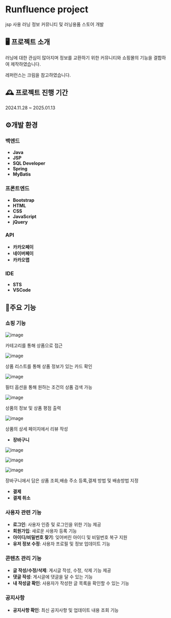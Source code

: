 # Runfluence project
jsp 사용 러닝 정보 커뮤니티 및 러닝용품 스토어 개발

## 🖥️ 프로젝트 소개
러닝에 대한 관심이 많아지며 정보를 교환하기 위한 커뮤니티와 쇼핑몰의 기능을 결합하여 제작하였습니다.

레퍼런스는 크림을 참고하였습니다.
<br>
## 🕰️ 프로젝트 진행 기간
2024.11.28 ~ 2025.01.13
## ⚙️개발 환경
### 백엔드
- **Java**
- **JSP**
- **SQL Developer**
- **Spring**
- **MyBatis**

### 프론트엔드
- **Bootstrap**
- **HTML**
- **CSS**
- **JavaScript**
- **jQuery**

### API
- **카카오페이**
- **네이버페이**
- **카카오맵**

### IDE
- **STS**
- **VSCode**

## 📌주요 기능

### 쇼핑 기능
![image](https://github.com/user-attachments/assets/b793c2c9-fc0d-4a75-982b-b2323aa2307b)

카테고리를 통해 상품으로 접근

![image](https://github.com/user-attachments/assets/818de7a8-ffde-4235-88da-1846b78fe30b)

상품 리스트를 통해 상품 정보가 있는 카드 확인

![image](https://github.com/user-attachments/assets/b8076256-d59d-4928-97ec-e8a593fd0772)

필터 옵션을 통해 원하는 조건의 상품 검색 가능

![image](https://github.com/user-attachments/assets/f6334621-96ee-473e-b62f-a9470dfd4873)

상품의 정보 및 상품 평점 출력

![image](https://github.com/user-attachments/assets/7cca099d-e46a-4bce-872c-261627097504)

상품의 상세 페이지에서 리뷰 작성

- **장바구니**

![image](https://github.com/user-attachments/assets/b1c86933-d44c-45f6-b90d-38c1d9b7de99)

![image](https://github.com/user-attachments/assets/e2c6b85e-920d-403d-84b1-1b1efb3b2506)

![image](https://github.com/user-attachments/assets/7dd8c37c-b441-4ba4-8994-ea19f25cc14a)

장바구니에서 담은 상품 조회,배송 주소 등록,결제 방법 및 배송방법 지정

  
- **결제**
- **결제 취소**

### 사용자 관련 기능
- **로그인**: 사용자 인증 및 로그인을 위한 기능 제공
- **회원가입**: 새로운 사용자 등록 기능
- **아이디/비밀번호 찾기**: 잊어버린 아이디 및 비밀번호 복구 지원
- **유저 정보 수정**: 사용자 프로필 및 정보 업데이트 기능

### 콘텐츠 관리 기능
- **글 작성/수정/삭제**: 게시글 작성, 수정, 삭제 기능 제공
- **댓글 작성**: 게시글에 댓글을 달 수 있는 기능
- **내 작성글 확인**: 사용자가 작성한 글 목록을 확인할 수 있는 기능

### 공지사항
- **공지사항 확인**: 최신 공지사항 및 업데이트 내용 조회 기능




